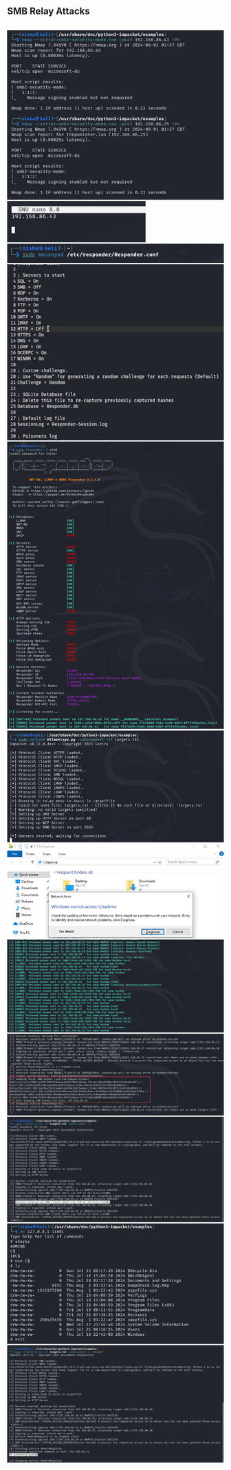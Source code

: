 ## SMB Relay Attacks

```bash

```

<img src="https://github.com/Nisha318/Nisha318.github.io/blob/master/assets/images/tcm-academy/smb-relay-2.png">

<img src="https://github.com/Nisha318/Nisha318.github.io/blob/master/assets/images/tcm-academy/smb-relay-3.png">

<img src="https://github.com/Nisha318/Nisha318.github.io/blob/master/assets/images/tcm-academy/smb-relay-4.png">

<img src="https://github.com/Nisha318/Nisha318.github.io/blob/master/assets/images/tcm-academy/smb-relay-5.png">

<img src="https://github.com/Nisha318/Nisha318.github.io/blob/master/assets/images/tcm-academy/smb-relay-6.png">

<img src="https://github.com/Nisha318/Nisha318.github.io/blob/master/assets/images/tcm-academy/smb-relay-7.png">

<img src="https://github.com/Nisha318/Nisha318.github.io/blob/master/assets/images/tcm-academy/smb-relay-8.png">

<img src="https://github.com/Nisha318/Nisha318.github.io/blob/master/assets/images/tcm-academy/smb-relay-9.png">

<img src="https://github.com/Nisha318/Nisha318.github.io/blob/master/assets/images/tcm-academy/smb-relay-10.png">

<img src="https://github.com/Nisha318/Nisha318.github.io/blob/master/assets/images/tcm-academy/smb-relay-11.png">

<img src="https://github.com/Nisha318/Nisha318.github.io/blob/master/assets/images/tcm-academy/smb-relay-12.png">


<img src="https://github.com/Nisha318/Nisha318.github.io/blob/master/assets/images/tcm-academy/smb-relay-13.png">






